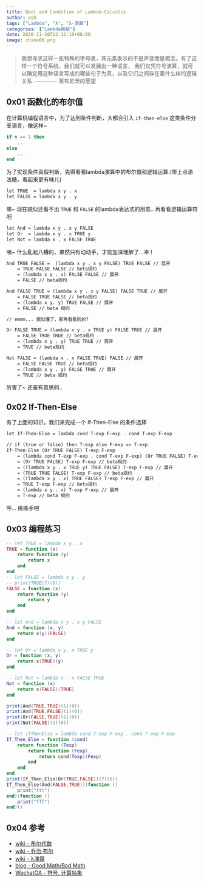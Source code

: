 ```yaml
---
title: Bool and Condition of Lambda-Calculus
author: ash
tags: ["Lambda", "λ", "λ-演算"]
categories: ["Lambda奥秘"]
date: 2020-11-20T12:12:10+08:00
image: chino00.png
---
```


> 我想寻求这样一张特殊的字母表，其元素表示的不是声音而是概念。有了这样一个符号系统，我们就可以发展出一种语言，
> 我们仅凭符号演算，就可以确定用这种语言写成的哪些句子为真，以及它们之间存在着什么样的逻辑关系.  --------- 莱布尼茨的愿望

## 0x01 函数化的布尔值

在计算机编程语言中，为了达到条件判断，大都会引入 `if-then-else` 这类条件分支语言，像这样~

```lua
if n == 1 then
    ...
else
    ...
end
```

为了实现条件真假判断，先得看看lambda演算中的布尔值和逻辑运算.(带上点语法糖，看起来更有味儿)

```md
let TRUE  = lambda x y . x
let FALSE = lambda x y . y
```

嘛~ 现在貌似还看不出 `TRUE` 和 `FALSE` 的lambda表达式的用意.. 再看看逻辑运算符吧

```md
let And = lambda x y . x y FALSE
let Or  = lambda x y . x TRUE y
let Not = lambda x . x FALSE TRUE
```

咦~ 什么乱起八糟的，果然只有动动手，才能加深理解了.. 冲！

```md
And TRUE FALSE =  (lambda x y . x y FALSE) TRUE FALSE // 展开
    = TRUE FALSE FALSE // beta规约
    = (lambda x y . x) FALSE FALSE // 展开
    = FALSE // beta规约

And FALSE TRUE = (lambda x y . x y FALSE) FALSE TRUE // 展开
    = FALSE TRUE FALSE // beta规约
    = (lambda x y. y) TRUE FALSE // 展开
    = FALSE // beta 规约

// emmm... 貌似懂了，那再看看别的?

Or FALSE TRUE = (lambda x y . x TRUE y) FALSE TRUE // 展开
    = FALSE TRUE TRUE // beta规约
    = (lambda x y . y) TRUE TRUE // 展开
    = TRUE // beta规约

Not FALSE = (lambda x . x FALSE TRUE) FALSE // 展开
    = FALSE FALSE TRUE // beta规约
    = (lambda x y . y) FALSE TRUE // 展开
    = TRUE // beta 规约
```

厉害了~ 还蛮有意思的..

## 0x02 If-Then-Else

有了上面的知识，我们来完成一个 If-Then-Else 的条件选择

```md
let If-Then-Else = lambda cond T-exp F-exp . cond T-exp F-exp

// if (true or false) then T-exp else F-exp => T-exp
If-Then-Else (Or TRUE FALSE) T-exp F-exp
    = (lambda cond T-exp F-exp . cond T-exp F-exp) (Or TRUE FALSE) T-exp F-exp // 展开
    = (Or TRUE FALSE) T-exp F-exp // beta规约
    = ((lambda x y . x TRUE y) TRUE FALSE) T-exp F-exp // 展开
    = (TRUE TRUE FALSE) T-exp F-exp // beta规约
    = ((lambda x y . x) TRUE FALSE) T-exp F-exp // 展开
    = TRUE T-exp F-exp // beta规约
    = (lambda x y . x) T-exp F-exp // 展开
    = T-exp // beta 规约
```

呼... 练练手吧

## 0x03 编程练习

```lua
-- let TRUE = lambda x y . x
TRUE = function (x)
    return function (y)
        return x
    end
end
-- let FALSE = lambda x y . y
-- print(TRUE(7)(8))
FALSE = function (x)
    return function (y)
        return y
    end
end

-- let And = lambda x y . x y FALSE
And = function (x, y)
    return x(y)(FALSE)
end

-- let Or = lambda x y. x TRUE y
Or = function (x, y)
    return x(TRUE)(y)
end

-- let Not = lambda x . x FALSE TRUE
Not = function (x)
    return x(FALSE)(TRUE)
end

print(And(TRUE,TRUE)(1)(0))
print(And(TRUE,FALSE)(1)(0))
print(Or(FALSE,TRUE)(1)(0))
print(Not(FALSE)(1)(0))

-- let ifThenElse = lambda cond T-exp F-exp . cond T-exp F-exp
If_Then_Else = function (cond)
    return function (Texp)
        return function (Fexp)
            return cond(Texp)(Fexp)
        end
    end
end
print(If_Then_Else(Or(TRUE,FALSE))(7)(8))
If_Then_Else(And(FALSE,TRUE))(function ()
    print("ttt")
end)(function ()
    print("fff")
end)()
```

## 0x04 参考

* [wiki - 布尔代数](https://zh.wikipedia.org/wiki/%E5%B8%83%E5%B0%94%E4%BB%A3%E6%95%B0)
* [wiki - 乔治·布尔](https://zh.wikipedia.org/zh-hans/%E4%B9%94%E6%B2%BB%C2%B7%E5%B8%83%E5%B0%94)
* [wiki - λ演算](https://zh.wikipedia.org/wiki/%CE%9B%E6%BC%94%E7%AE%97)
* [blog - Good Math/Bad Math](http://goodmath.blogspot.com/)
* [WechatOA - 符号, 计算抽象](https://mp.weixin.qq.com/s/n4DDPDyQRbDjNFstkv3VwQ)